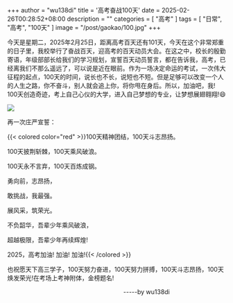 +++
author = "wu138di"
title = '高考奋战100天'
date = 2025-02-26T00:28:52+08:00
description = ""
categories = [
    "高考"
]
tags = [
    "日常",
    "高考",
    "100天"
]
image = "/post/gaokao/100.jpg"
+++

今天是星期二，2025年2月25日，距离高考百天还有101天，今天在这个非常郑重的日子里，我校举行了奋战百天，迎高考的百天动员大会。在这之中，校长的殷勤寄语，年级部部长给我们的学习规划，宣誓百天动员誓言，都在告诉我，高考，已经离我们不那么遥远了，可以说是近在眼前。作为一场决定命运的考试，一次伟大征程的起点，100天的时间，说长也不长，说短也不短。但是足够可以改变一个人的人生之路，你不奋斗，别人就会追上你，将你甩在身后。所以，加油吧，我! 100天创造奇迹，考上自己心仪的大学，进入自己梦想的专业，让梦想展翅翱翔!😄

![](/post/gaokao/100.jpg)

再一次庄严宣誓：

{{< colored color="red" >}}100天精神团结，100天斗志昂扬。

100天披荆斩棘，100天乘风破浪。

100天永不言弃，100天百炼成钢。

勇向前，志昂扬，

敢挑战，我最强。

展风采，筑荣光。

不负韶华，吾辈少年乘风破浪，

超越极限，吾辈少年再续辉煌!

2025，高考加油! 加油! 加油!{{< /colored >}}

也祝愿天下高三学子，100天努力奋进，100天努力拼搏，100天斗志昂扬，100天焕发荣光!在考场上考神附体，金榜题名!

                                                                                   -----by wu138di